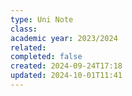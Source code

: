 ```yaml
---
type: Uni Note
class: 
academic year: 2023/2024
related: 
completed: false
created: 2024-09-24T17:18
updated: 2024-10-01T11:41
---
```

